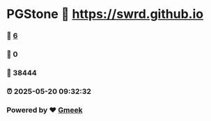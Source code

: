 # PGStone :link: https://swrd.github.io 
### :page_facing_up: [6](https://swrd.github.io/tag.html) 
### :speech_balloon: 0 
### :hibiscus: 38444 
### :alarm_clock: 2025-05-20 09:32:32 
### Powered by :heart: [Gmeek](https://github.com/Meekdai/Gmeek)

